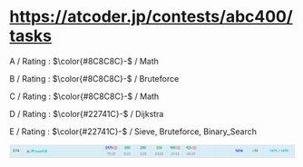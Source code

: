 # https://atcoder.jp/contests/abc400/tasks

A / Rating : $\color{#8C8C8C}-$ / Math

B / Rating : $\color{#8C8C8C}-$ / Bruteforce

C / Rating : $\color{#8C8C8C}-$ / Math

D / Rating : $\color{#22741C}-$ / Dijkstra

E / Rating : $\color{#22741C}-$ / Sieve, Bruteforce, Binary_Search

![My Image](https://github.com/kss418/Atcoder/blob/main/ABC/Images/Standings/400.png)
